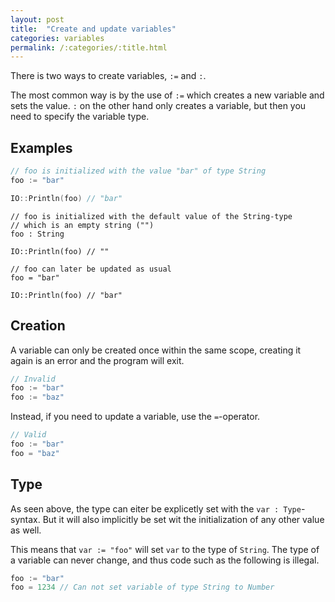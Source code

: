 ```yaml
---
layout: post
title:  "Create and update variables"
categories: variables
permalink: /:categories/:title.html
---
```


There is two ways to create variables, `:=` and `:`.

The most common way is by the use of `:=` which creates a new variable and sets the value. `:` on the other hand only creates a variable, but then you need to specify the variable type.

## Examples

~~~go
// foo is initialized with the value "bar" of type String
foo := "bar"

IO::Println(foo) // "bar"
~~~

~~~
// foo is initialized with the default value of the String-type
// which is an empty string ("")
foo : String

IO::Println(foo) // ""

// foo can later be updated as usual
foo = "bar"

IO::Println(foo) // "bar"
~~~

## Creation

A variable can only be created once within the same scope, creating it again is an error and the program will exit.

~~~go
// Invalid
foo := "bar"
foo := "baz"
~~~

Instead, if you need to update a variable, use the `=`-operator.

~~~go
// Valid
foo := "bar"
foo = "baz"
~~~

## Type

As seen above, the type can eiter be explicetly set with the `var : Type`-syntax. But it will also implicitly be set wit the initialization of any other value as well.

This means that `var := "foo"` will set `var` to the type of `String`. The type of a variable can never change, and thus code such as the following is illegal.

~~~go
foo := "bar"
foo = 1234 // Can not set variable of type String to Number
~~~
